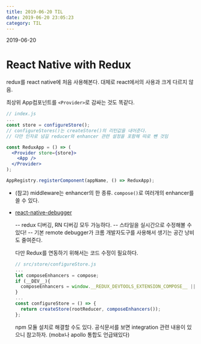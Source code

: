 ```yaml
---
title: 2019-06-20 TIL
date: 2019-06-20 23:05:23
category: TIL
---
```


2019-06-20

# React Native with Redux

redux를 react native에 처음 사용해본다. 대체로 react에서의 사용과 크게 다르지 않음.

최상위 App컴포넌트를 `<Provider>`로 감싸는 것도 똑같다.

```jsx
// index.js
...
const store = configureStore();
// configureStores()는 createStore()의 리턴값을 내어준다.
// 다만 인자로 넘길 reducer와 enhancer 관련 설정을 포함해 따로 뺀 것임

const ReduxApp = () => (
  <Provider store={store}>
    <App />
  </Provider>
);

AppRegistry.registerComponent(appName, () => ReduxApp);
```

- (참고) middleware는 enhancer의 한 종류.
`compose()`로 여러개의 enhancer를 쓸 수 있다. 

- [react-native-debugger](https://github.com/jhen0409/react-native-debugger)

  -- redux 디버깅, RN 디버깅 모두 가능하다.
-- 스타일을 실시간으로 수정해볼 수 있다!
-- 기본 remote debugger가 크롬 개발자도구를 사용해서 생기는 공간 낭비도 줄여준다.

  다만 Redux를 연동하기 위해서는 코드 수정이 필요하다.
  ```javascript
  // src/store/configureStore.js
  ...
  let composeEnhancers = compose;
  if (__DEV__){
    composeEnhancers = window.__REDUX_DEVTOOLS_EXTENSION_COMPOSE__ || compose;
  }
  ...
  const configureStore = () => {
    return createStore(rootReducer, composeEnhancers());
  };
  ```
    npm 모듈 설치로 해결할 수도 있다.
    공식문서를 보면 integration 관련 내용이 있으니 참고하자. (mobx나 apollo 통합도 언급돼있다)



